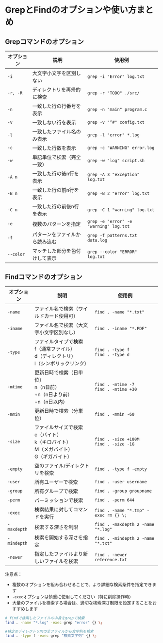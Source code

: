 # GrepとFindのオプションや使い方まとめ

## Grepコマンドのオプション

| オプション | 説明 | 使用例 |
|------------|------|---------|
| `-i` | 大文字小文字を区別しない | `grep -i "Error" log.txt` |
| `-r, -R` | ディレクトリを再帰的に検索 | `grep -r "TODO" ./src/` |
| `-n` | 一致した行の行番号を表示 | `grep -n "main" program.c` |
| `-v` | 一致しない行を表示 | `grep -v "^#" config.txt` |
| `-l` | 一致したファイル名のみ表示 | `grep -l "error" *.log` |
| `-c` | 一致した行数を表示 | `grep -c "WARNING" error.log` |
| `-w` | 単語単位で検索（完全一致） | `grep -w "log" script.sh` |
| `-A n` | 一致した行の後n行を表示 | `grep -A 3 "exception" log.txt` |
| `-B n` | 一致した行の前n行を表示 | `grep -B 2 "error" log.txt` |
| `-C n` | 一致した行の前後n行を表示 | `grep -C 1 "warning" log.txt` |
| `-e` | 複数のパターンを指定 | `grep -e "error" -e "warning" log.txt` |
| `-f` | パターンをファイルから読み込む | `grep -f patterns.txt data.log` |
| `--color` | マッチした部分を色付けして表示 | `grep --color "ERROR" log.txt` |

## Findコマンドのオプション

| オプション | 説明 | 使用例 |
|------------|------|---------|
| `-name` | ファイル名で検索（ワイルドカード使用可） | `find . -name "*.txt"` |
| `-iname` | ファイル名で検索（大文字小文字区別なし） | `find . -iname "*.PDF"` |
| `-type` | ファイルタイプで検索<br>f（通常ファイル）<br>d（ディレクトリ）<br>l（シンボリックリンク） | `find . -type f`<br>`find . -type d` |
| `-mtime` | 更新日時で検索（日単位）<br>n（n日前）<br>+n（n日より前）<br>-n（n日以内） | `find . -mtime -7`<br>`find . -mtime +30` |
| `-mmin` | 更新日時で検索（分単位） | `find . -mmin -60` |
| `-size` | ファイルサイズで検索<br>c（バイト）<br>k（キロバイト）<br>M（メガバイト）<br>G（ギガバイト） | `find . -size +100M`<br>`find . -size -1G` |
| `-empty` | 空のファイル/ディレクトリを検索 | `find . -type f -empty` |
| `-user` | 所有ユーザーで検索 | `find . -user username` |
| `-group` | 所有グループで検索 | `find . -group groupname` |
| `-perm` | パーミッションで検索 | `find . -perm 644` |
| `-exec` | 検索結果に対してコマンドを実行 | `find . -name "*.tmp" -exec rm {} \;` |
| `-maxdepth` | 検索する深さを制限 | `find . -maxdepth 2 -name "*.log"` |
| `-mindepth` | 検索を開始する深さを指定 | `find . -mindepth 2 -name "*.txt"` |
| `-newer` | 指定したファイルより新しいファイルを検索 | `find . -newer reference.txt` |

注意点：
- 複数のオプションを組み合わせることで、より詳細な検索条件を指定できます
- `-exec`オプションは慎重に使用してください（特に削除操作時）
- 大量のファイルを検索する場合は、適切な検索深さ制限を設定することをおすすめします

```bash
# findで検索したファイルの中身をgrepで検索
find . -name "*.log" -exec grep "error" {} \;

#特定のディレクトリ内の全ファイルから文字列を検索
find . -type f -exec grep "検索文字列" {} \;
```